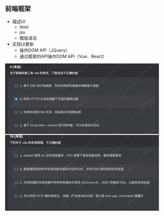 ## 前端框架
- 描述UI 
	- html
	- jsx
	- 模版语法
- 实现UI更新
	- 操作DOM API（JQuery）
	- 通过框架的API操作DOM API（Vue、React）

![Alt text](image.png)  
![Alt text](image-1.png)